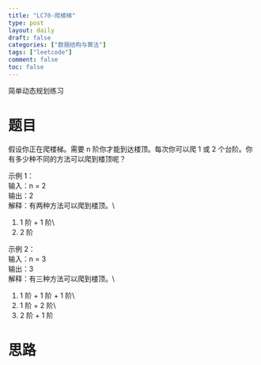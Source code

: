 ```yaml
---
title: "LC70-爬楼梯"
type: post
layout: daily
draft: false
categories: ["数据结构与算法"]
tags: ["leetcode"]
comment: false
toc: false
---
```


简单动态规划练习

# 题目
假设你正在爬楼梯。需要 n 阶你才能到达楼顶。每次你可以爬 1 或 2 个台阶。你有多少种不同的方法可以爬到楼顶呢？

示例 1：\
输入：n = 2\
输出：2\
解释：有两种方法可以爬到楼顶。\
1. 1 阶 + 1 阶\
2. 2 阶

示例 2：\
输入：n = 3\
输出：3\
解释：有三种方法可以爬到楼顶。\
1. 1 阶 + 1 阶 + 1 阶\
2. 1 阶 + 2 阶\
3. 2 阶 + 1 阶

# 思路
